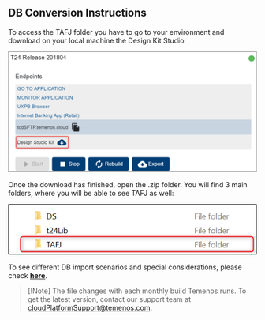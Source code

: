 ## **DB Conversion Instructions**

To access the TAFJ folder you have to go to your environment and download on your local machine the Design Kit Studio.

![](./images/tafj-fb-setup.png)

Once the download has finished, open the .zip folder. You will find 3 main folders, where you will be able to see TAFJ as well: 

![](./images/tafj-fb-setup2.png)

To see different DB import scenarios and special considerations, please check <a href="http://documentation.temenos.cloud/home/pdf/tcib-guide.pdf " target="_blank"><u>**here**</u></a>.

> 
> [!Note]
The file changes with each monthly build Temenos runs. To get the latest version, contact our support team at cloudPlatformSupport@temenos.com.                
